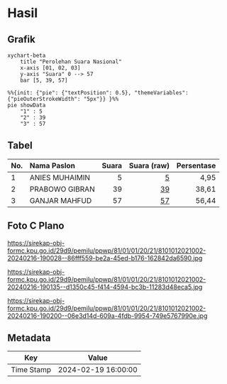 # Hasil

## Grafik

```mermaid
xychart-beta
    title "Perolehan Suara Nasional"
    x-axis [01, 02, 03]
    y-axis "Suara" 0 --> 57
    bar [5, 39, 57]
```

```mermaid
%%{init: {"pie": {"textPosition": 0.5}, "themeVariables": {"pieOuterStrokeWidth": "5px"}} }%%
pie showData
    "1" : 5
    "2" : 39
    "3" : 57
```

## Tabel

| No. | Nama Paslon    | Suara | Suara (raw) | Persentase |
|:--- |:-------------- | -----:| -----------:| ----------:|
| 1   | ANIES MUHAIMIN | 5     | [5][p-1]    | 4,95       |
| 2   | PRABOWO GIBRAN | 39    | [39][p-2]   | 38,61      |
| 3   | GANJAR MAHFUD  | 57    | [57][p-3]   | 56,44      |


[p-1]: https://github.com/gigit-pemilu/pemilu-2024/blob/main/pilpres/hitung-suara/sub/81-maluku/sub/01-maluku-tengah/sub/01-amahai/sub/2021-nua-nea/sub/002-tps/sub/paslon-1.txt
[p-2]: https://github.com/gigit-pemilu/pemilu-2024/blob/main/pilpres/hitung-suara/sub/81-maluku/sub/01-maluku-tengah/sub/01-amahai/sub/2021-nua-nea/sub/002-tps/sub/paslon-2.txt
[p-3]: https://github.com/gigit-pemilu/pemilu-2024/blob/main/pilpres/hitung-suara/sub/81-maluku/sub/01-maluku-tengah/sub/01-amahai/sub/2021-nua-nea/sub/002-tps/sub/paslon-3.txt

## Foto C Plano

https://sirekap-obj-formc.kpu.go.id/29d9/pemilu/ppwp/81/01/01/20/21/8101012021002-20240216-190028--86fff559-be2a-45ed-b176-162842da6590.jpg

https://sirekap-obj-formc.kpu.go.id/29d9/pemilu/ppwp/81/01/01/20/21/8101012021002-20240216-190135--d1350c45-f414-4594-bc3b-11283d48eca5.jpg

https://sirekap-obj-formc.kpu.go.id/29d9/pemilu/ppwp/81/01/01/20/21/8101012021002-20240216-190200--06e3d14d-609a-4fdb-9954-749e5767990e.jpg


## Metadata

| Key        | Value               |
| ---------- | ------------------- |
| Time Stamp | 2024-02-19 16:00:00 |



